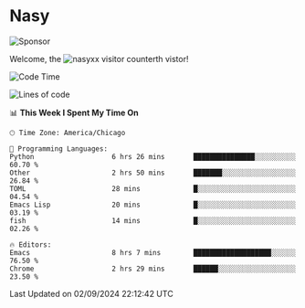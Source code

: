 # Nasy

<!--
<p align="center">
<img height="200" src="https://github-readme-stats.vercel.app/api?username=nasyxx&count_private=true&show_icons=true&theme=dracula&include_all_commits=true"/>
<img height="200" src="https://github-readme-stats.vercel.app/api/top-langs/?username=nasyxx&theme=dracula&hide=html,jupyter+notebook&count_private=true&show_icons=true"/>
</p>

  
----------------
-->

![Sponsor](https://img.shields.io/static/v1.svg?label=Sponsor&message=%E2%9D%A4&logo=GitHub&style=flat&color=pink)
 
Welcome, the ![nasyxx visitor counter](https://count.getloli.com/get/@nasyxx?theme=rule34)th vistor!
 
<!--START_SECTION:waka-->
![Code Time](http://img.shields.io/badge/Code%20Time-4%2C615%20hrs%2052%20mins-blue)

![Lines of code](https://img.shields.io/badge/From%20Hello%20World%20I%27ve%20Written-6.4%20million%20lines%20of%20code-blue)

📊 **This Week I Spent My Time On** 

```text
🕑︎ Time Zone: America/Chicago

💬 Programming Languages: 
Python                   6 hrs 26 mins       ███████████████░░░░░░░░░░   60.70 % 
Other                    2 hrs 50 mins       ███████░░░░░░░░░░░░░░░░░░   26.84 % 
TOML                     28 mins             █░░░░░░░░░░░░░░░░░░░░░░░░   04.54 % 
Emacs Lisp               20 mins             █░░░░░░░░░░░░░░░░░░░░░░░░   03.19 % 
fish                     14 mins             █░░░░░░░░░░░░░░░░░░░░░░░░   02.26 % 

🔥 Editors: 
Emacs                    8 hrs 7 mins        ███████████████████░░░░░░   76.50 % 
Chrome                   2 hrs 29 mins       ██████░░░░░░░░░░░░░░░░░░░   23.50 % 
```


 Last Updated on 02/09/2024 22:12:42 UTC
<!--END_SECTION:waka-->

<!-- ![visitors](https://visitor-badge.laobi.icu/badge?page_id=nasyxx.nasyxx) -->
